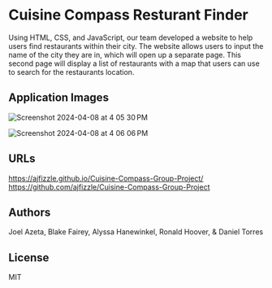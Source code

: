 # Cuisine Compass Resturant Finder

Using HTML, CSS, and JavaScript, our team developed a website to help users find restaurants within their city. The website allows users to input the name of the city they are in, which will open up a separate page. This second page will display a list of restaurants with a map that users can use to search for the restaurants location.

## Application Images

![Screenshot 2024-04-08 at 4 05 30 PM](https://github.com/alyssawink/Cuisine-Compass/assets/157747737/d3538a89-5902-41b5-b19e-4a6a83312aa1)

![Screenshot 2024-04-08 at 4 06 06 PM](https://github.com/alyssawink/Cuisine-Compass/assets/157747737/f1d48967-711d-482a-a265-23240c1454c4)

## URLs

https://ajfizzle.github.io/Cuisine-Compass-Group-Project/
https://github.com/ajfizzle/Cuisine-Compass-Group-Project

## Authors

Joel Azeta, Blake Fairey, Alyssa Hanewinkel, Ronald Hoover, & Daniel Torres

## License

MIT
